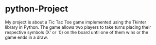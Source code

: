 # python-Project
My project is about  a Tic Tac Toe game implemented using the Tkinter library in Python. The game allows two players to take turns placing their respective symbols (X' or '0) on the board until one of them wins or the game ends in a draw.
